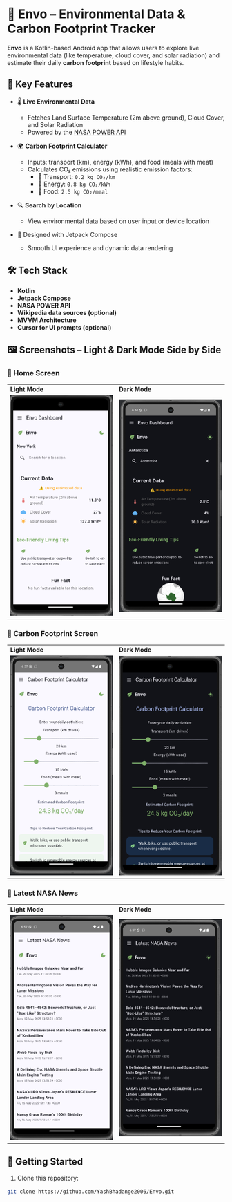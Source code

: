 # 🌿 Envo – Environmental Data & Carbon Footprint Tracker

**Envo** is a Kotlin-based Android app that allows users to explore live environmental data (like temperature, cloud cover, and solar radiation) and estimate their daily **carbon footprint** based on lifestyle habits.

## 📱 Key Features

- 🌡️ **Live Environmental Data**
  - Fetches Land Surface Temperature (2m above ground), Cloud Cover, and Solar Radiation
  - Powered by the [NASA POWER API](https://power.larc.nasa.gov/)

- 🌍 **Carbon Footprint Calculator**
  - Inputs: transport (km), energy (kWh), and food (meals with meat)
  - Calculates CO₂ emissions using realistic emission factors:
    - 🚗 Transport: `0.2 kg CO₂/km`
    - 🔌 Energy: `0.8 kg CO₂/kWh`
    - 🍗 Food: `2.5 kg CO₂/meal`

- 🔍 **Search by Location**
  - View environmental data based on user input or device location

- 🧪 Designed with Jetpack Compose
  - Smooth UI experience and dynamic data rendering

## 🛠 Tech Stack

- **Kotlin**
- **Jetpack Compose**
- **NASA POWER API**
- **Wikipedia data sources (optional)**
- **MVVM Architecture**
- **Cursor for UI prompts (optional)**

## 🖼️ Screenshots – Light & Dark Mode Side by Side

### 🔹 Home Screen
<table>
  <tr>
    <td><strong>Light Mode</strong></td>
    <td><strong>Dark Mode</strong></td>
  </tr>
  <tr>
    <td><img src="screenshots/home.png" width="300"/></td>
    <td><img src="screenshots/homebk.png" width="300"/></td>
  </tr>
</table>

### 🔹 Carbon Footprint Screen
<table>
  <tr>
    <td><strong>Light Mode</strong></td>
    <td><strong>Dark Mode</strong></td>
  </tr>
  <tr>
    <td><img src="screenshots/carbonfootprint.png" width="300"/></td>
    <td><img src="screenshots/carbonfootprintbk.png" width="300"/></td>
  </tr>
</table>

### 🔹 Latest NASA News
<table>
  <tr>
    <td><strong>Light Mode</strong></td>
    <td><strong>Dark Mode</strong></td>
  </tr>
  <tr>
    <td><img src="screenshots/latestNASAnews.png" width="300"/></td>
    <td><img src="screenshots/latestNASAnewsbk.png" width="300"/></td>
  </tr>
</table>



## 🚀 Getting Started

1. Clone this repository:

```bash
git clone https://github.com/YashBhadange2006/Envo.git
